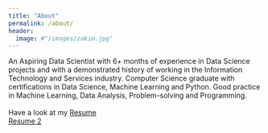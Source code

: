 ```yaml
---
title: "About"
permalink: /about/
header:
  image: #"/images/zakim.jpg"
---
```


An Aspiring Data Scientist with 6+ months of experience in Data Science projects and with a demonstrated history of working in the Information Technology and Services industry. Computer Science graduate with certifications in Data Science, Machine Learning and Python. Good practice in Machine Learning, Data Analysis, Problem-solving and Programming. <br><br>
Have a look at my [Resume](/_pages/resume.html) <br>
[Resume 2](/resume-home.html)